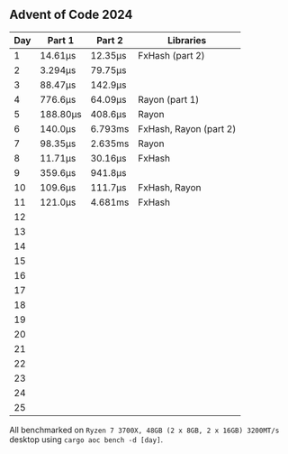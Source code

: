 ## Advent of Code 2024

| Day | Part 1   | Part 2  | Libraries              |
|-----|----------|---------|------------------------|
| 1   | 14.61μs  | 12.35μs | FxHash (part 2)        |
| 2   | 3.294μs  | 79.75μs |                        |
| 3   | 88.47μs  | 142.9μs |                        |
| 4   | 776.6μs  | 64.09μs | Rayon (part 1)         |
| 5   | 188.80μs | 408.6μs | Rayon                  |
| 6   | 140.0μs  | 6.793ms | FxHash, Rayon (part 2) |
| 7   | 98.35μs  | 2.635ms | Rayon                  |
| 8   | 11.71μs  | 30.16μs | FxHash                 |
| 9   | 359.6μs  | 941.8μs |                        |
| 10  | 109.6μs  | 111.7μs | FxHash, Rayon          |
| 11  | 121.0μs  | 4.681ms | FxHash                 |
| 12  |          |         |                        |
| 13  |          |         |                        |
| 14  |          |         |                        |
| 15  |          |         |                        |
| 16  |          |         |                        |
| 17  |          |         |                        |
| 18  |          |         |                        |
| 19  |          |         |                        |
| 20  |          |         |                        |
| 21  |          |         |                        |
| 22  |          |         |                        |
| 23  |          |         |                        |
| 24  |          |         |                        |
| 25  |          |         |                        |

All benchmarked on `Ryzen 7 3700X, 48GB (2 x 8GB, 2 x 16GB) 3200MT/s` desktop using `cargo aoc bench -d [day]`.